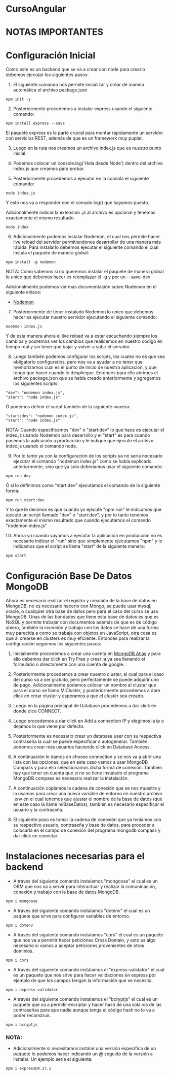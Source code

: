 # CursoAngular

# NOTAS IMPORTANTES

Configuración Inicial
=====================

Como este es un backend que se va a crear con node para crearlo debemos ejecutar los siguientes pasos:

1. El siguiente comando nos permite inicializar y crear de manera automática el archivo package.json

```
npm init -y
```

2. Posteriormente procedemos a instalar express usando el siguiente comando:

```
npm install express --save
```

El paquete express es la parte crucial para montar rápidamente un servidor con servicios REST, además de que es un framework muy puplar.


3. Luego en la ruta nos creamos un archivo index.js que es nuestro punto inicial.

4. Podemos colocar un console.log('Hola desde Node') dentro del archivo index.js que creamos para probar.

5. Posteriormente procedemos a ejecutar en la consola el siguiente comando:
```
node index.js
```

Y esto nos va a responder con el consolo.log() que hayamos puesto.

Adicionalmente indicar la extensión .js al archivo es opcional y tenemos exactamente el mismo resultado.

```
node index
```

6. Adicionalmente podemos instalar Nodemon, el cual nos permite hacer live reload del servidor permitiendonos desarrollar de una manera más rápida. Para instalarlo debemos ejecutar el siguiente comando el cual instala el paquete de manera global:

```
npm install -g nodemon
```

NOTA: Como sabemos si no queremos instalar el paquete de manera global lo unico que debemos hacer es reemplazar el -g y por un --save-dev

Adicionalmente podemos ver más documentación sobre Nodemon en el siguiente enlace: 

* [Nodemon](https://www.npmjs.com/package/nodemon)

7. Posteriormente de tener instalado Nodemon lo unico que debemos hacer es ejecutar nuestro servidor ejecutando el siguiente comando:

```
nodemon index.js
```
Y de esta manera ahora el live reload va a estar escuchando siempre los cambios y podremos ver los cambios que realicemos en nuestro codigo en tiempo real y sin tener que bajar y volver a subir el servidor.

8. Luego también podemos configurar los scripts, los cuales no es que sea obligatorio configurarlos, pero nos va a ayudar a no tener que memorizarnos cual es el punto de inicio de nuestra aplicación, y que tengo que hacer cuando lo despliegue. Entonces para ello abrimos el archivo package.json que se había creado anteriormente y agregamos los siguientes scripts:

```
"dev": "nodemon index.js",
"start": "node index.js"
```

Ó podemos definir el script también de la siguiente manera:

```
"start:dev": "nodemon index.js",
"start": "node index.js"
```

NOTA: Cuando especificamos "dev" o "start:dev" lo que hace es ejecutar el index.js usando Nodemon para desarrollo y el "start" es para cuando pasemos la aplicación a producción y le indique que ejecute el archivo index.js usando el comando node.

9. Por lo tanto ya con la configuración de los scripts ya no sería necesario ejecutar el comando "nodemon index.js" como se había explicado anteriormente, sino que ya solo deberíamos usar el siguiente comando:

```
npm run dev
```

Ó si lo definimos como "start:dev" ejecutamos el comando de la siguiente forma:

```
npm run start:dev
```

Y lo que le decimos es que cuando yo ejecute "npm run" le indicamos que ejecute un script llamado "dev" o "start:dev", y por lo tanto tenemos exactamente el mismo resultado que cuando ejecutamos el comando "nodemon index.js"

10. Ahora ya cuando vayamos a ejecutar la aplicación en producción no es necesario indicar el "run" sino que simplemente ejecutamos "npm" y le indicamos que el script se llama "start" de la siguiente manera:

```
npm start
```

Configuración Base De Datos MongoDB
====================================

Ahora es necesario realizar el registro y creación de la base de datos en MongoDB, no es necesario hacerlo con Mongo, se puede usar mysql, oracle, o cualquier otra base de datos pero para el caso del curso se usa MongoDB. Unas de las bondades que tiene esta base de datos es que es NoSQL y permite trabajar con documentos además de que es de código abiero, también la inserción y trabajo con los datos se hace de una forma muy parecida a como se trabaja con objetos en JavaScript, otra cosa es que al crearse en clusters es muy eficiente.
Entonces para realizar la configuración seguimos los siguientes pasos:

1. Inicialmente procedemos a crear una cuenta en [MongoDB Atlas](https://www.mongodb.com/cloud/atlas) y para ello debemos dar click en Try Free y crear la ya sea llenando el formulario o directamente con una cuenta de google.

2. Posteriormente procedemos a crear nuestro cluster, el cual para el caso del curso va a ser gratuito, pero perfectamente se puede adquirir uno de pago. Adicionalmente podemos colocar un nombre al cluster que para el curso se llamo MiCluster, y posteriormente procedemos a dare click en crear cluster y esperamos a que el cluster sea creado.

3. Luego en la página principal de Database procedemos a dar click en donde dice CONNECT.

4. Luego procedemos a dar click en Add a connection IP y elegimos la ip o dejamos la que viene por defecto.

5. Posteriormente es necesario crear un database user con su respectiva contraseña la cual se puede especificar o autogenerar. También podemos crear más usuarios haciendo click en Database Access.

6. A continuación le damos en choose connection y se nos va a abrir una lista con las opciones, que en este caso vamos a usar MongoDB Compass y para ello seleccionamos dicha forma de conexión. También hay que tener en cuenta que si no se tiene instalado el programa MongoDB compass es necesario realizar la instalación.

7. A continuación copiamos la cadena de conexión que se nos muestra y la usamos para crear una nueva variable de entorno en nuestro archivo .env en el cual tenemos que ajustar el nombre de la base de datos (que en este caso la llamé miBaseDatos), también es necesario especificar el usuario y la contraseña.

8. El siguiente paso es tomar la cadena de conexión que ya teníamos con su respectivo usuario, contraseña y base de datos, para proceder a colocarla en el campo de conexión del programa mongodb compass y dar click en conectar.

Instalaciones necesarias para el backend
=========================================

* A través del siguiente comando instalamos "mongoose" el cual es un ORM que nos va a servir para interactuar y realizar la comunicación, conexión y trabajo con la base de datos MongoDB.

```
npm i mongoose
```

* A través del siguiente comando instalamos "dotenv" el cual es un paquete que sirve para configurar variables de entorno.

```
npm i dotenv
```

* A través del siguiente comando instalamos "cors" el cual es un paquete que nos va a permitir hacer peticiones Cross Domain, y esto es algo necesario si vamos a aceptar peticiones provenientes de otros dominios. 

```
npm i cors
```

* A través del siguiente comando instalamos el "express-validator" el cual es un paquete que nos sirve para hacer validaciones en express por ejemplo de que los campos tengan la información que se necesita.

```
npm i express-validator
```

* A través del siguiente comando instalamos el "bcryptjs" el cual es un paquete que va a permitir encriptar y hacer hash de una sola vía de las contraseñas para que nadie aunque tenga el código hash no lo va a poder reconstruir.

```
npm i bcryptjs
```

### NOTA:

* Adicionalmente si necesitamos instalar una versión específica de un paquete lo podemos hacer indicando un @ seguido de la versión a instalar. Un ejemplo sería el siguiente:

```
npm i express@4.17.1
```